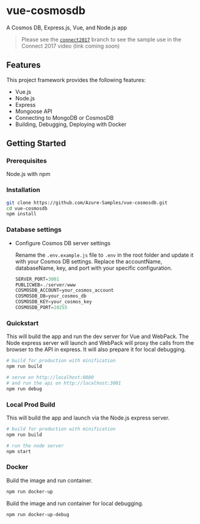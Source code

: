 # vue-cosmosdb

A Cosmos DB, Express.js, Vue, and Node.js app

> Please see the [`connect2017`](https://github.com/Azure-Samples/vue-cosmosdb/tree/connect2017?WT.mc_id=connect-c9-jopapa) branch to see the sample use in the Connect 2017 video (link coming soon)

## Features

This project framework provides the following features:

* Vue.js
* Node.js
* Express
* Mongoose API
* Connecting to MongoDB or CosmosDB
* Building, Debugging, Deploying with Docker

## Getting Started

### Prerequisites

Node.js with npm

### Installation

``` bash
git clone https://github.com/Azure-Samples/vue-cosmosdb.git
cd vue-cosmosdb
npm install
```

### Database settings

* Configure Cosmos DB server settings

    Rename the `.env.example.js` file to `.env` in the root folder and update it with your Cosmos DB settings. Replace the accountName, databaseName, key, and port with your specific configuration.

    ```javascript
    SERVER_PORT=3001
    PUBLICWEB=./server/www
    COSMOSDB_ACCOUNT=your_cosmos_account
    COSMOSDB_DB=your_cosmos_db
    COSMOSDB_KEY=your_cosmos_key
    COSMOSDB_PORT=10255
    ```

### Quickstart

This will build the app and run the dev server for Vue and WebPack. The Node express server will launch and WebPack will proxy the calls from the browser to the API in express. It will also  prepare it for local debugging.

``` bash
# build for production with minification
npm run build

# serve on http://localhost:8080
# and run the api on http://localhost:3001
npm run debug
```

### Local Prod Build

This will build the app and launch via the Node.js express server.

```bash
# build for production with minification
npm run build

# run the node server
npm start
```

### Docker

Build the image and run container.

``` bash
npm run docker-up
```

Build the image and run container for local debugging.

``` bash
npm run docker-up-debug
```